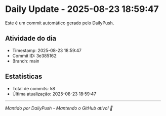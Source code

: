 # Daily Update - 2025-08-23 18:59:47

Este é um commit automático gerado pelo DailyPush.

## Atividade do dia
- Timestamp: 2025-08-23 18:59:47
- Commit ID: 3e385162
- Branch: main

## Estatísticas
- Total de commits: 58
- Última atualização: 2025-08-23 18:59:47

---
*Mantido por DailyPush - Mantendo o GitHub ativo! 🚀*
